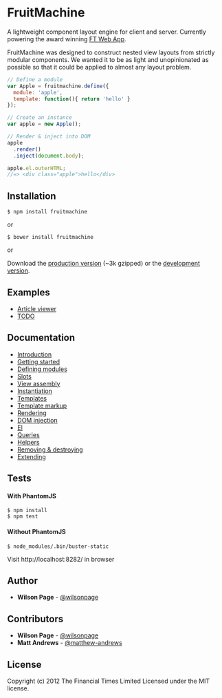# FruitMachine

A lightweight component layout engine for client and server. Currently powering the award winning [FT Web App](http://apps.ft.com/ftwebapp/).

FruitMachine was designed to construct nested view layouts from strictly modular components. We wanted it to be as light and unopinionated as possible so that it could be applied to almost any layout problem.

```js
// Define a module
var Apple = fruitmachine.define({
  module: 'apple',
  template: function(){ return 'hello' }
});

// Create an instance
var apple = new Apple();

// Render & inject into DOM
apple
  .render()
  .inject(document.body);

apple.el.outerHTML;
//=> <div class="apple">hello</div>
```

## Installation

```
$ npm install fruitmachine
```

or

```
$ bower install fruitmachine
```

or

Download the [production version][min] (~3k gzipped) or the [development version][max].

[min]: fruitmachine/raw/master/build/fruitmachine.min.js
[max]: fruitmachine/raw/master/build/fruitmachine.js

## Examples

- [Article viewer](http://wilsonpage.github.io/fruitmachine/examples/1a/)
- [TODO](http://wilsonpage.github.io/fruitmachine/examples/todo/)

## Documentation

- [Introduction](fruitmachine/blob/master/docs/introduction.md)
- [Getting started](fruitmachine/blob/master/docs/getting-started.md)
- [Defining modules](fruitmachine/blob/master/docs/view-defining-modules.md)
- [Slots](fruitmachine/blob/master/docs/slots.md)
- [View assembly](fruitmachine/blob/master/docs/view-assembly.md)
- [Instantiation](fruitmachine/blob/master/docs/view-instantiation.md)
- [Templates](fruitmachine/blob/master/docs/view-templates.md)
- [Template markup](fruitmachine/blob/master/docs/view-template-markup.md)
- [Rendering](fruitmachine/blob/master/docs/view-rendering.md)
- [DOM injection](fruitmachine/blob/master/docs/view-injection.md)
- [El](fruitmachine/blob/master/docs/view-el.md)
- [Queries](fruitmachine/blob/master/docs/view-queries.md)
- [Helpers](fruitmachine/blob/master/docs/view-helpers.md)
- [Removing & destroying](fruitmachine/blob/master/docs/view-removing-and-destroying.md)
- [Extending](fruitmachine/blob/master/docs/view-extending.md)

## Tests

#### With PhantomJS

```
$ npm install
$ npm test
```

#### Without PhantomJS

```
$ node_modules/.bin/buster-static
```

Visit http://localhost:8282/ in browser

## Author

- **Wilson Page** - [@wilsonpage](http://github.com/wilsonpage)

## Contributors

- **Wilson Page** - [@wilsonpage](http://github.com/wilsonpage)
- **Matt Andrews** - [@matthew-andrews](http://github.com/matthew-andrews)

## License
Copyright (c) 2012 The Financial Times Limited
Licensed under the MIT license.
